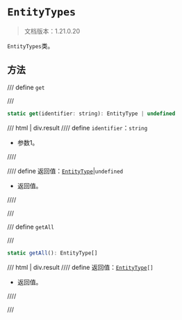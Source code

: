 # `EntityTypes`

> 文档版本：1.21.0.20

`EntityTypes`类。

## 方法

/// define
`get`


///

```js
static get(identifier: string): EntityType | undefined
```

/// html | div.result
//// define
`identifier`：`string`

- 参数1。


////

//// define
返回值：[`EntityType`](../entitytype.md)|`undefined`

- 返回值。


////

///


/// define
`getAll`


///

```js
static getAll(): EntityType[]
```

/// html | div.result
//// define
返回值：<code><a href="../entitytype.md">EntityType</a>[]</code>

- 返回值。


////

///

